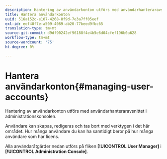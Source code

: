 ```yaml
---
description: Hantering av användarkonton utförs med användarhanteraravsnittet i administrationskonsolen.
title: Hantera användarkonton
uuid: 516a152c-e107-4268-8f9d-7e3a7ff05eef
exl-id: eef40f7e-a509-4089-ab20-77beed9fbc65
translation-type: tm+mt
source-git-commit: d9df90242ef96188f4e4b5e6d04cfef196b0a628
workflow-type: tm+mt
source-wordcount: '75'
ht-degree: 0%

---
```


# Hantera användarkonton{#managing-user-accounts}

Hantering av användarkonton utförs med användarhanteraravsnittet i administrationskonsolen.

Användare kan skapas, redigeras och tas bort med verktygen i det här området. Hur många användare du kan ha samtidigt beror på hur många användare som har licens.

Alla användaråtgärder nedan utförs på fliken **[!UICONTROL User Manager]** i **[!UICONTROL Administration Console]**.

